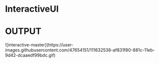 # InteractiveUI
<h1> OUTPUT </h1>
![interactive-master](https://user-images.githubusercontent.com/47654151/111632538-af831f80-881c-11eb-9d42-dcaaedf99bdc.gif)

